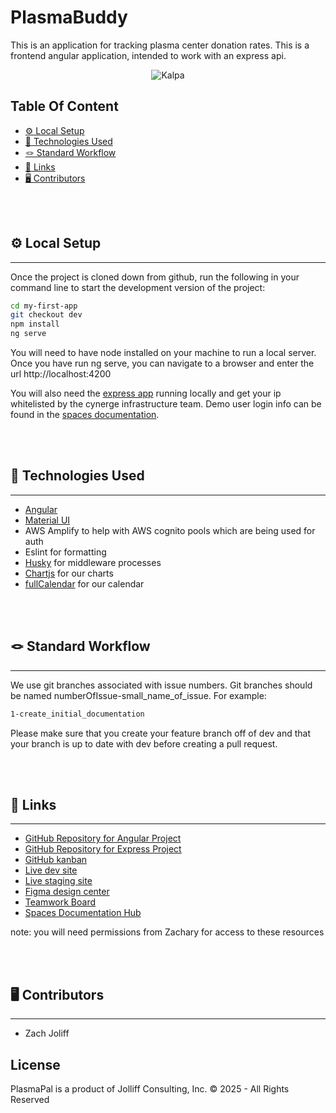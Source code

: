 # PlasmaBuddy

This is an application for tracking plasma center donation rates. This is a frontend angular application, intended to work with an express api. 

<div align="center">
  <img src="./src/app/assets/images/readme_logo.png" alt="Kalpa" />
</div>

## Table Of Content

- [⚙️ Local Setup](#%EF%B8%8F-local-setup)
- [💾 Technologies Used](#-technologies-used)
- [🪢 Standard Workflow](#-standard-workflow)
- [🔗 Links](#-links)
- [🖥️ Contributors](#%EF%B8%8F-contributors)
 
<br> 
<br>

## ⚙️ Local Setup
---

Once the project is cloned down from github, run the following in your command line to start the development version of the project:  
```bash
cd my-first-app
git checkout dev
npm install
ng serve
```

You will need to have node installed on your machine to run a local server. Once you have run ng serve, you can navigate to a browser and enter the url http://localhost:4200 

You will also need the [express app](https://github.com/cynerge-consulting/kalpa-nodejs) running locally and get your ip whitelisted by the cynerge infrastructure team. Demo user login info can be found in the [spaces documentation](https://cynerge.teamwork.com/spaces/kalpa-team-information/page/6480-kalpa-logins).

<br />
<br />

## 💾 Technologies Used
---
- <a href="https://angular.io/docs">Angular</a>
- <a href="https://material.angular.io/">Material UI</a>
- AWS Amplify to help with AWS cognito pools which are being used for auth
- Eslint for formatting
- [Husky](https://typicode.github.io/husky/#/) for middleware processes
- [Chartjs](https://www.chartjs.org/) for our charts
- [fullCalendar](https://fullcalendar.io/) for our calendar

<br />
<br />

## 🪢 Standard Workflow
---
We use git branches associated with issue numbers. Git branches should be named numberOfIssue-small_name_of_issue. For example: 
```bash
1-create_initial_documentation
```

Please make sure that you create your feature branch off of dev and that your branch is up to date with dev before creating a pull request. 

<br />
<br />

## 🔗 Links
---
- [GitHub Repository for Angular Project]()
- [GitHub Repository for Express Project]()
- [GitHub kanban]()
- [Live dev site]()
- [Live staging site]()
- [Figma design center]()  
- [Teamwork Board]()
- [Spaces Documentation Hub]()

note: you will need permissions from Zachary for access to these resources

<br />
<br />

## 🖥️ Contributors
---
- Zach Joliff

## License
PlasmaPal is a product of Jolliff Consulting, Inc. © 2025 - All Rights Reserved
